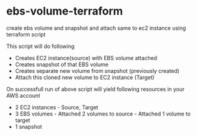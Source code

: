 # ebs-volume-terraform
create ebs volume and snapshot and attach same to ec2 instance using terraform script

This script will do following

* Creates EC2 instance(source) with EBS volume attached
* Creates snapshot of that EBS volume
* Creates separate new volume from snapshot (previously created)
* Attach this cloned new volume to EC2 instance (Target)

On successfull run of above script will yield following resources in your AWS account

* 2 EC2 instances - Source, Target
* 3 EBS volumes - Attached 2 volumes to source
                 - Attached 1 volume to target
* 1 snapshot
